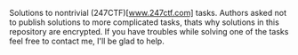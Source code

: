 Solutions to nontrivial (247CTF)[www.247ctf.com] tasks. 
Authors asked not to publish solutions to more complicated tasks, thats why solutions in this repository are encrypted. If you have troubles while solving one of the tasks feel free to contact me, I'll be glad to help.
